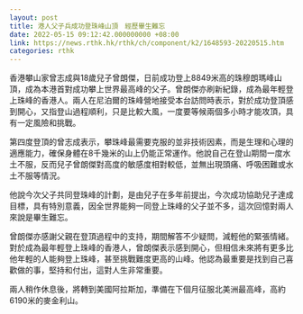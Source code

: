 ```yaml
---
layout: post
title: 港人父子兵成功登珠峰山頂　經歷畢生難忘
date: 2022-05-15 09:12:42.000000000 +08:00
link: https://news.rthk.hk/rthk/ch/component/k2/1648593-20220515.htm
categories: rthk
---
```


香港攀山家曾志成與18歲兒子曾朗傑，日前成功登上8849米高的珠穆朗瑪峰山頂，成為本港首對成功攀上世界最高峰的父子。曾朗傑亦刷新紀錄，成為最年輕登上珠峰的香港人。兩人在尼泊爾的珠峰營地接受本台訪問時表示，對於成功登頂感到開心，又指登山過程順利，只是比較大風，一度要等候兩個多小時才能攻頂，具有一定風險和挑戰。

第四度登頂的曾志成表示，攀珠峰最需要克服的並非技術因素，而是生理和心理的適應能力，確保身體在8千幾米的山上仍能正常運作。他說自己在登山期間一度水土不服，反而兒子曾朗傑對高度的敏感度相對較低，並無出現頭痛、呼吸困難或水土不服等情況。

他說今次父子共同登珠峰的計劃，是由兒子在多年前提出，今次成功協助兒子達成目標，具有特別意義，因全世界能夠一同登上珠峰的父子並不多，這次回憶對兩人來說是畢生難忘。

曾朗傑亦感謝父親在登頂過程中的支持，期間解答不少疑問，減輕他的緊張情緒。對於成為最年輕登上珠峰的香港人，曾朗傑表示感到開心，但相信未來將有更多比他年輕的人能夠登上珠峰，甚至挑戰難度更高的山峰。他認為最重要是找到自己喜歡做的事，堅持和付出，這對人生非常重要。

兩人稍作休息後，將轉到美國阿拉斯加，準備在下個月征服北美洲最高峰，高約6190米的麥金利山。
